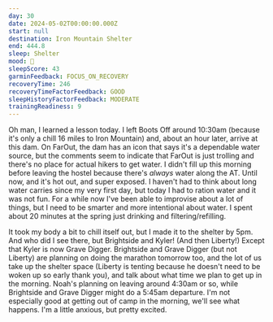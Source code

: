 ```yaml
---
day: 30
date: 2024-05-02T00:00:00.000Z
start: null
destination: Iron Mountain Shelter
end: 444.8
sleep: Shelter
mood: 🙂
sleepScore: 43
garminFeedback: FOCUS_ON_RECOVERY
recoveryTime: 246
recoveryTimeFactorFeedback: GOOD
sleepHistoryFactorFeedback: MODERATE
trainingReadiness: 9
---
```

Oh man, I learned a lesson today. I left Boots Off around 10:30am (because it's only a chill 16 miles to Iron Mountain) and, about an hour later, arrive at this dam. On FarOut, the dam has an icon that says it's a dependable water source, but the comments seem to indicate that FarOut is just trolling and there's no place for actual hikers to get water. I didn't fill up this morning before leaving the hostel because there's *always* water along the AT. Until now, and it's hot out, and super exposed. I haven't had to think about long water carries since my very first day, but today I had to ration water and it was not fun. For a while now I've been able to improvise about a lot of things, but I need to be smarter and more intentional about water. I spent about 20 minutes at the spring just drinking and filtering/refilling.

It took my body a bit to chill itself out, but I made it to the shelter by 5pm. And who did I see there, but Brightside and Kyler! (And then Liberty!) Except that Kyler is now Grave Digger. Brightside and Grave Digger (but not Liberty) are planning on doing the marathon tomorrow too, and the lot of us take up the shelter space (Liberty is tenting because he doesn't need to be woken up so early thank you), and talk about what time we plan to get up in the morning. Noah's planning on leaving around 4:30am or so, while Brightside and Grave Digger might do a 5:45am departure. I'm not especially good at getting out of camp in the morning, we'll see what happens. I'm a little anxious, but pretty excited.
